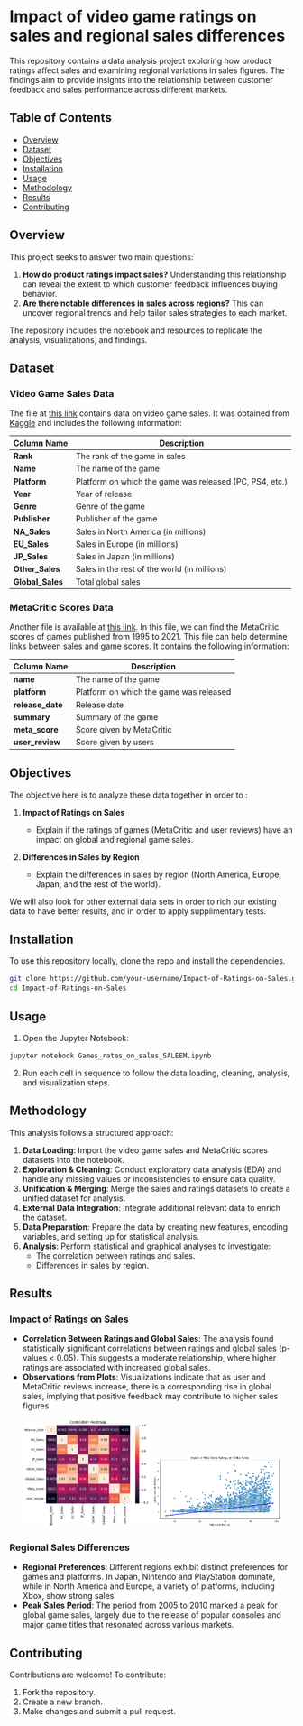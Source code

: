 # Impact of video game ratings on sales and regional sales differences

This repository contains a data analysis project exploring how product ratings affect sales and examining regional variations in sales figures. The findings aim to provide insights into the relationship between customer feedback and sales performance across different markets.

## Table of Contents

- [Overview](#overview)
- [Dataset](#dataset)
- [Objectives](#objectives)
- [Installation](#installation)
- [Usage](#usage)
- [Methodology](#methodology)
- [Results](#results)
- [Contributing](#Contributing)

## Overview

This project seeks to answer two main questions:
1. **How do product ratings impact sales?** Understanding this relationship can reveal the extent to which customer feedback influences buying behavior.
2. **Are there notable differences in sales across regions?** This can uncover regional trends and help tailor sales strategies to each market.

The repository includes the notebook and resources to replicate the analysis, visualizations, and findings.

## Dataset

### Video Game Sales Data
The file at [this link](https://g-schmit.github.io/data/vg_sales.csv) contains data on video game sales. It was obtained from [Kaggle](https://www.kaggle.com/datasets/gregorut/videogamesales) and includes the following information:

| Column Name   | Description                                    |
|---------------|------------------------------------------------|
| **Rank**      | The rank of the game in sales                  |
| **Name**      | The name of the game                           |
| **Platform**  | Platform on which the game was released (PC, PS4, etc.) |
| **Year**      | Year of release                                |
| **Genre**     | Genre of the game                              |
| **Publisher** | Publisher of the game                          |
| **NA_Sales**  | Sales in North America (in millions)           |
| **EU_Sales**  | Sales in Europe (in millions)                  |
| **JP_Sales**  | Sales in Japan (in millions)                   |
| **Other_Sales** | Sales in the rest of the world (in millions) |
| **Global_Sales** | Total global sales                          |

### MetaCritic Scores Data
Another file is available at [this link](https://g-schmit.github.io/data/all_meta_games.csv). In this file, we can find the MetaCritic scores of games published from 1995 to 2021. This file can help determine links between sales and game scores. It contains the following information:

| Column Name   | Description                                    |
|---------------|------------------------------------------------|
| **name**      | The name of the game                           |
| **platform**  | Platform on which the game was released        |
| **release_date** | Release date                                |
| **summary**   | Summary of the game                            |
| **meta_score** | Score given by MetaCritic                     |
| **user_review** | Score given by users                         |

## Objectives

The objective here is to analyze these data together in order to :

1. **Impact of Ratings on Sales**
   - Explain if the ratings of games (MetaCritic and user reviews) have an impact on global and regional game sales.

2. **Differences in Sales by Region**
   - Explain the differences in sales by region (North America, Europe, Japan, and the rest of the world).

We will also look for other external data sets in order to rich our existing data to have better results, and in order to apply supplimentary tests.

## Installation

To use this repository locally, clone the repo and install the dependencies.

```bash
git clone https://github.com/your-username/Impact-of-Ratings-on-Sales.git
cd Impact-of-Ratings-on-Sales
```

## Usage

1. Open the Jupyter Notebook:
```bash
jupyter notebook Games_rates_on_sales_SALEEM.ipynb
```
2. Run each cell in sequence to follow the data loading, cleaning, analysis, and visualization steps.

## Methodology

This analysis follows a structured approach:

1. **Data Loading**: Import the video game sales and MetaCritic scores datasets into the notebook.
2. **Exploration & Cleaning**: Conduct exploratory data analysis (EDA) and handle any missing values or inconsistencies to ensure data quality.
3. **Unification & Merging**: Merge the sales and ratings datasets to create a unified dataset for analysis.
4. **External Data Integration**: Integrate additional relevant data to enrich the dataset.
5. **Data Preparation**: Prepare the data by creating new features, encoding variables, and setting up for statistical analysis.
6. **Analysis**: Perform statistical and graphical analyses to investigate:
   - The correlation between ratings and sales.
   - Differences in sales by region.

## Results

### Impact of Ratings on Sales

- **Correlation Between Ratings and Global Sales**: The analysis found statistically significant correlations between ratings and global sales (p-values < 0.05). This suggests a moderate relationship, where higher ratings are associated with increased global sales.
- **Observations from Plots**: Visualizations indicate that as user and MetaCritic reviews increase, there is a corresponding rise in global sales, implying that positive feedback may contribute to higher sales figures.

<div align="center">
    <img src="rating_sales_correlation.png" alt="Correlation Between Ratings and Sales" width="45%">
    <img src="rating_sales_linear.png" alt="Regional Sales Trends" width="45%">
</div>

### Regional Sales Differences

- **Regional Preferences**: Different regions exhibit distinct preferences for games and platforms. In Japan, Nintendo and PlayStation dominate, while in North America and Europe, a variety of platforms, including Xbox, show strong sales.
- **Peak Sales Period**: The period from 2005 to 2010 marked a peak for global game sales, largely due to the release of popular consoles and major game titles that resonated across various markets.

## Contributing

Contributions are welcome! To contribute:

1. Fork the repository.
2. Create a new branch.
3. Make changes and submit a pull request.


